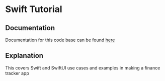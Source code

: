 #  Swift Tutorial

## Documentation
Documentation for this code base can be found <a href="https://www.youtube.com/watch?v=Bu6fAlltatA&list=WL&index=1&t=1017s">here</a>

## Explanation
This covers Swift and SwiftUI use cases and examples in making a finance tracker app


